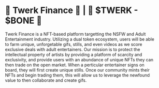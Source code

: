 # 🔞 Twerk Finance 🔞 | 🍑 $TWERK - $BONE 🍆

Twerk Finance is a NFT-based platform targetting the NSFW and Adult Entertainment industry. Utilizing a dual token ecosystem, users will be able to farm unique, unforgetable gifs, stills, and even videos as we score exclusive deals with adult entertainers. Our mission is to protect the intellectual property of artists by providing a platform of scarcity and exclusivity, and provide users with an abundance of unique NFTs they can then trade on the open market. When a perticular entertainer signs on board, they will first create unique stills. Once our community mints their NFTs and begin trading them, this will allow us to leverage the newfound value to then collaborate and create gifs.
